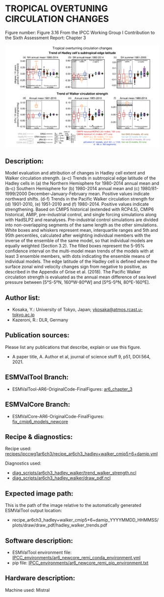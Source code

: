 TROPICAL OVERTUNING CIRCULATION CHANGES
=======================================

Figure number: Figure 3.16
From the IPCC Working Group I Contribution to the Sixth Assessment Report: Chapter 3

![Figure 3.16](ar6_wg1_chap3_figure3_16_hadley-walker.png?raw=true)


Description:
------------
Model evaluation and attribution of changes in Hadley cell extent and Walker 
circulation strength. (a-c) Trends in subtropical edge latitude of the Hadley 
cells in (a) the Northern Hemisphere for 1980-2014 annual mean and (b-c) 
Southern Hemisphere for (b) 1980-2014 annual mean and (c) 1980/81-1999/2000 
December-January-February mean. Positive values indicate northward shifts. 
(d-f) Trends in the Pacific Walker circulation strength for (d) 1901-2010, 
(e) 1951-2010 and (f) 1980-2014. Positive values indicate strengthening. 
Based on CMIP5 historical (extended with RCP4.5), CMIP6 historical, AMIP, 
pre-industrial control, and single forcing simulations along with HadSLP2 and 
reanalyses. Pre-industrial control simulations are divided into non-overlapping 
segments of the same length as the other simulations. White boxes and whiskers 
represent mean, interquartile ranges and 5th and 95th percentiles, calculated 
after weighting individual members with the inverse of the ensemble of the same 
model, so that individual models are equally weighted (Section 3.2). The filled 
boxes represent the 5-95% confidence interval on the multi-model mean trends of 
the models with at least 3 ensemble members, with dots indicating the ensemble 
means of individual models. The edge latitude of the Hadley cell is defined 
where the surface zonal wind velocity changes sign from negative to positive, as 
described in the Appendix of Grise et al. (2018). The Pacific Walker circulation 
strength is evaluated as the annual mean difference of sea level pressure 
between [5°S-5ºN, 160ºW-80ºW] and [5ºS-5ºN, 80ºE-160ºE].


Author list:
------------
- Kosaka, Y.: University of Tokyo, Japan; ykosaka@atmos.rcast.u-tokyo.ac.jp
- Kazeroni, R.: DLR, Germany


Publication sources:
--------------------
Please list any publications that describe, explain or use this figure. 
- A paper title, A. Author et al, journal of science stuff 9, p51, DOI:564, 2021. 


ESMValTool Branch:
------------------
- ESMValTool-AR6-OriginalCode-FinalFigures: [ar6_chapter_3](https://github.com/ipcc-wgi/ESMValTool-AR6-OriginalCode-FinalFigures/tree/ar6_chapter_3)


ESMValCore Branch:
------------------
- ESMValCore-AR6-OriginalCode-FinalFigures: [fix_cmip6_models_newcore](https://github.com/ipcc-wgi/ESMValCore-AR6-OriginalCode-FinalFigures/tree/fix_cmip6_models_newcore)


Recipe & diagnostics:
---------------------
Recipe used: [recipes/ipccwg1ar6ch3/recipe_ar6ch3_hadley+walker_cmip5+6+damip.yml](https://github.com/ipcc-wgi/ESMValTool-AR6-OriginalCode-FinalFigures/blob/ar6_chapter_3/esmvaltool/recipes/ipccwg1ar6ch3/recipe_ar6ch3_hadley%2Bwalker_cmip5%2B6%2Bdamip.yml)

Diagnostics used:
- [diag_scripts/ar6ch3_hadley_walker/trend_walker_strength.ncl](https://github.com/ipcc-wgi/ESMValTool-AR6-OriginalCode-FinalFigures/blob/ar6_chapter_3/esmvaltool/diag_scripts/ar6ch3_hadley_walker/trend_walker_strength.ncl)
- [diag_scripts/ar6ch3_hadley_walker/draw_pdf.ncl](https://github.com/ipcc-wgi/ESMValTool-AR6-OriginalCode-FinalFigures/blob/ar6_chapter_3/esmvaltool/diag_scripts/ar6ch3_hadley_walker/trend_walker_strength.ncl)


Expected image path:
--------------------
This is the path of the image relative to the automatically generated ESMValTool output location:
- recipe_ar6ch3_hadley+walker_cmip5+6+damip_YYYYMMDD_HHMMSS/plots/draw/draw_pdf/hadley_walker_trends.pdf


Software description:
---------------------
- ESMValTool environment file: [IPCC_environments/ar6_newcore_remi_conda_environment.yml](https://github.com/ipcc-wgi/ESMValTool-AR6-OriginalCode-FinalFigures/blob/main/IPCC_environments/ar6_newcore_remi_conda_environment.yml)
- pip file: [IPCC_environments/ar6_newcore_remi_pip_environment.txt](https://github.com/ipcc-wgi/ESMValTool-AR6-OriginalCode-FinalFigures/blob/main/IPCC_environments/ar6_newcore_remi_pip_environment.txt)


Hardware description:
---------------------
Machine used: Mistral
